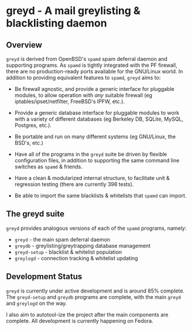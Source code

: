 greyd - A mail greylisting & blacklisting daemon
================================================

Overview
--------

`greyd` is derived from OpenBSD's `spamd` spam deferral daemon and supporting programs.
As `spamd` is tightly integrated with the PF firewall, there are no production-ready
ports available for the GNU/Linux world. In addition to providing equivalent features
to `spamd`, `greyd` aims to:

  - Be firewall agnostic, and provide a generic interface for pluggable modules,
    to allow operation with *any* suitable firewall (eg iptables/ipset/netfilter, FreeBSD's
    IPFW, etc.).

  - Provide a generic database interface for pluggable modules to work with a variety
    of different databases (eg Berkeley DB, SQLite, MySQL, Postgres, etc.).

  - Be portable and run on many different systems (eg GNU/Linux, the BSD's, etc.)

  - Have all of the programs in the `greyd` suite be driven by flexible configuration files,
    in addition to supporting the same command line switches as `spamd` & friends.

  - Have a clean & modularized internal structure, to facilitate unit & regression testing
    (there are currently 398 tests).

  - Be able to import the same blacklists & whitelists that `spamd` can import.

The greyd suite
-----------------

`greyd` provides analogous versions of each of the `spamd` programs, namely:

  - `greyd`       - the main spam deferral daemon
  - `greydb`      - greylisting/greytrapping database management
  - `greyd-setup` - blacklist & whitelist population
  - `greylogd`    - connection tracking & whitelist updating

Development Status
------------------

`greyd` is currently under active development and is around 85% complete. The `greyd-setup` and `greydb`
programs are complete, with the main `greyd` and `greylogd` on the way.

I also aim to autotool-ize the project after the main components are complete. All development
is currently happening on Fedora.
